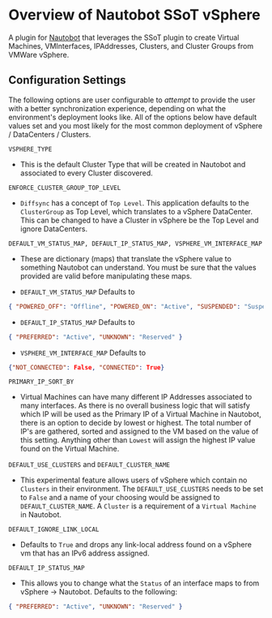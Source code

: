 # Overview of Nautobot SSoT vSphere

A plugin for [Nautobot](https://github.com/nautobot/nautobot) that leverages the SSoT plugin to create Virtual Machines, VMInterfaces, IPAddresses, Clusters, and Cluster Groups from VMWare vSphere.

## Configuration Settings

The following options are user configurable to _attempt_ to provide the user with a better synchronization experience, depending on what the environment's deployment looks like. All of the options below have default values set and you most likely for the most common deployment of vSphere / DataCenters / Clusters.

`VSPHERE_TYPE`

- This is the default Cluster Type that will be created in Nautobot and associated to every Cluster discovered.

`ENFORCE_CLUSTER_GROUP_TOP_LEVEL`

- `Diffsync` has a concept of `Top Level`. This application defaults to the `ClusterGroup` as Top Level, which translates to a vSphere DataCenter. This can be changed to have a Cluster in vSphere be the Top Level and ignore DataCenters.

`DEFAULT_VM_STATUS_MAP, DEFAULT_IP_STATUS_MAP, VSPHERE_VM_INTERFACE_MAP`

- These are dictionary (maps) that translate the vSphere value to something Nautobot can understand. You must be sure that the values provided are valid before manipulating these maps.

- `DEFAULT_VM_STATUS_MAP` Defaults to

```json
{ "POWERED_OFF": "Offline", "POWERED_ON": "Active", "SUSPENDED": "Suspended" }
```

- `DEFAULT_IP_STATUS_MAP` Defaults to

```json
{ "PREFERRED": "Active", "UNKNOWN": "Reserved" }
```

- `VSPHERE_VM_INTERFACE_MAP` Defaults to

```json
{"NOT_CONNECTED": False, "CONNECTED": True}
```

`PRIMARY_IP_SORT_BY`

- Virtual Machines can have many different IP Addresses associated to many interfaces. As there is no overall business logic that will satisfy which IP will be used as the Primary IP of a Virtual Machine in Nautobot, there is an option to decide by lowest or highest. The total number of IP's are gathered, sorted and assigned to the VM based on the value of this setting. Anything other than `Lowest` will assign the highest IP value found on the Virtual Machine.

`DEFAULT_USE_CLUSTERS` and `DEFAULT_CLUSTER_NAME`

- This experimental feature allows users of vSphere which contain no `Clusters` in their environment. The `DEFAULT_USE_CLUSTERS` needs to be set to `False` and a name of your choosing would be assigned to `DEFAULT_CLUSTER_NAME`. A `Cluster` is a requirement of a `Virtual Machine` in Nautobot.

`DEFAULT_IGNORE_LINK_LOCAL`

- Defaults to `True` and drops any link-local address found on a vSphere vm that has an IPv6 address assigned.

`DEFAULT_IP_STATUS_MAP`

- This allows you to change what the `Status` of an interface maps to from vSphere -> Nautobot. Defaults to the following:

```json
{ "PREFERRED": "Active", "UNKNOWN": "Reserved" }
```
